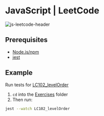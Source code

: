 # JavaScript | LeetCode 

![js-leetcode-header](https://user-images.githubusercontent.com/82886646/157477396-4e6fdc64-3ace-4ba9-aa7d-50c80aa99976.png)

## Prerequisites
* [Node.js/npm](https://nodejs.org/en/)
* [jest](https://www.npmjs.com/package/jest)

## Example
Run tests for [LC102_levelOrder](exercises/LC102_levelOrder)

1) `cd` into the [Exercises](Exercises) folder
2) Then run:
```bash
jest --watch LC102_levelOrder
```
